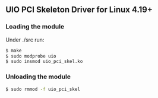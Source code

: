 ## UIO PCI Skeleton Driver for Linux 4.19+

### Loading the module

Under ./src run:

```sh
$ make
$ sudo modprobe uio
$ sudo insmod uio_pci_skel.ko
```

### Unloading the module

```sh
$ sudo rmmod -f uio_pci_skel
```
